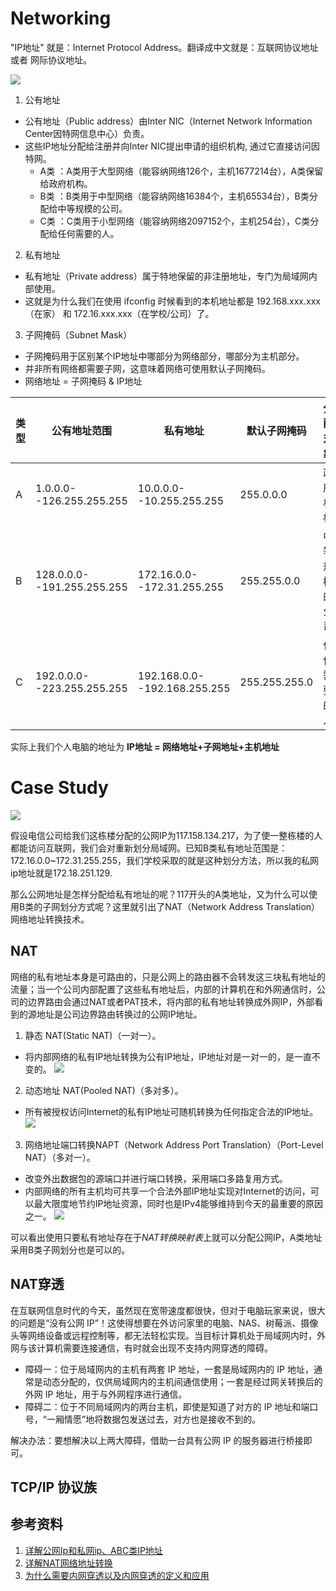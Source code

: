 # Networking

"IP地址" 就是：Internet Protocol Address。翻译成中文就是：互联网协议地址 或者 网际协议地址。

![](https://sniffer-site.oss-cn-shenzhen.aliyuncs.com/ipclasses.png)

1. 公有地址
- 公有地址（Public address）由Inter NIC（Internet Network Information Center因特网信息中心）负责。
- 这些IP地址分配给注册并向Inter NIC提出申请的组织机构, 通过它直接访问因特网。
  - A类 ：A类用于大型网络（能容纳网络126个，主机1677214台），A类保留给政府机构。
  - B类 ：B类用于中型网络（能容纳网络16384个，主机65534台），B类分配给中等规模的公司。
  - C类 ：C类用于小型网络（能容纳网络2097152个，主机254台），C类分配给任何需要的人。

2. 私有地址
- 私有地址（Private address）属于特地保留的非注册地址，专门为局域网内部使用。
- 这就是为什么我们在使用 ifconfig 时候看到的本机地址都是 192.168.xxx.xxx（在家） 和 172.16.xxx.xxx（在学校/公司）了。

3. 子网掩码（Subnet Mask）
- 子网掩码用于区别某个IP地址中哪部分为网络部分，哪部分为主机部分。
- 并非所有网络都需要子网，这意味着网络可使用默认子网掩码。
- 网络地址 = 子网掩码 & IP地址

|  类型   | 公有地址范围  | 私有地址 | 默认子网掩码 | 分配对象 |
|  ----  | ----  | ---- | ---- | ---- |
| A  | 1.0.0.0--126.255.255.255 |  10.0.0.0--10.255.255.255    |   255.0.0.0   |政府机构 |
| B  | 128.0.0.0--191.255.255.255 |  172.16.0.0--172.31.255.255    |  255.255.0.0    |中等规模的公司|
| C  | 192.0.0.0--223.255.255.255 |  192.168.0.0--192.168.255.255    |  255.255.255.0    |任何需要的人|

实际上我们个人电脑的地址为 **IP地址 = 网络地址+子网地址+主机地址**

# Case Study
![](https://img-blog.csdn.net/20180201101336584?watermark/2/text/aHR0cDovL2Jsb2cuY3Nkbi5uZXQvZ3VpOTUxNzUz/font/5a6L5L2T/fontsize/400/fill/I0JBQkFCMA==/dissolve/70/gravity/SouthEast)

假设电信公司给我们这栋楼分配的公网IP为117.158.134.217，为了使一整栋楼的人都能访问互联网，我们会对重新划分局域网。已知B类私有地址范围是：172.16.0.0~172.31.255.255，我们学校采取的就是这种划分方法，所以我的私网ip地址就是172.18.251.129.

那么公网地址是怎样分配给私有地址的呢？117开头的A类地址，又为什么可以使用B类的子网划分方式呢？这里就引出了NAT（Network Address Translation）网络地址转换技术。

## NAT
网络的私有地址本身是可路由的，只是公网上的路由器不会转发这三块私有地址的流量；当一个公司内部配置了这些私有地址后，内部的计算机在和外网通信时，公司的边界路由会通过NAT或者PAT技术，将内部的私有地址转换成外网IP，外部看到的源地址是公司边界路由转换过的公网IP地址。

1. 静态 NAT(Static NAT)（一对一）。
  - 将内部网络的私有IP地址转换为公有IP地址，IP地址对是一对一的，是一直不变的。
![](https://img-blog.csdn.net/20170913142720836)
2. 动态地址 NAT(Pooled NAT)（多对多）。
  - 所有被授权访问Internet的私有IP地址可随机转换为任何指定合法的IP地址。
![](https://img-blog.csdn.net/20170913142757616)
3. 网络地址端口转换NAPT（Network Address Port Translation）（Port-Level NAT）（多对一）。
  - 改变外出数据包的源端口并进行端口转换，采用端口多路复用方式。
  - 内部网络的所有主机均可共享一个合法外部IP地址实现对Internet的访问，可以最大限度地节约IP地址资源，同时也是IPv4能够维持到今天的最重要的原因之一。
![](https://img-blog.csdn.net/20170913142845036)

可以看出使用只要私有地址存在于*NAT转换映射表*上就可以分配公网IP，A类地址采用B类子网划分也是可以的。

## NAT穿透
在互联网信息时代的今天，虽然现在宽带速度都很快，但对于电脑玩家来说，很大的问题是“没有公网 IP”！这使得想要在外访问家里的电脑、NAS、树莓派、摄像头等网络设备或远程控制等，都无法轻松实现。当目标计算机处于局域网内时，外网与该计算机需要连接通信，有时就会出现不支持内网穿透的障碍。

- 障碍一：位于局域网内的主机有两套 IP 地址，一套是局域网内的 IP 地址，通常是动态分配的，仅供局域网内的主机间通信使用；一套是经过网关转换后的外网 IP 地址，用于与外网程序进行通信。
- 障碍二：位于不同局域网内的两台主机，即使是知道了对方的 IP 地址和端口号，“一厢情愿”地将数据包发送过去，对方也是接收不到的。

解决办法：要想解决以上两大障碍，借助一台具有公网 IP 的服务器进行桥接即可。


## TCP/IP 协议族


## 参考资料
1. [详解公网Ip和私网ip、ABC类IP地址](https://blog.csdn.net/gui951753/article/details/79210535)
2. [详解NAT网络地址转换](https://blog.csdn.net/freeking101/article/details/77962312)
3. [为什么需要内网穿透以及内网穿透的定义和应用](http://www.weather.com.cn/sstnews/2019/12/3270925.shtml)
